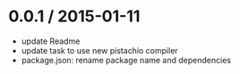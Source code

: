 
0.0.1 / 2015-01-11
==================

 * update Readme
 * update task to use new pistachio compiler
 * package.json: rename package name and dependencies
